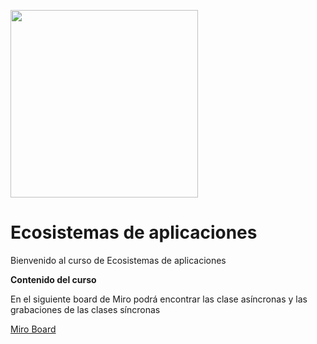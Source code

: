 <img src="https://www.icesi.edu.co/calipostalessonoras/images/logo_icesi-01.png" width="300"><br>

# Ecosistemas de aplicaciones

<p>Bienvenido al curso de Ecosistemas de aplicaciones</p>


<b>Contenido del curso</b><br>
<p>En el siguiente board de Miro podrá encontrar las clase asíncronas y las grabaciones de las clases síncronas</p>
<a href="https://miro.com/app/board/o9J_l2jTwEU=/" target="_blank">Miro Board</a>
<br>
